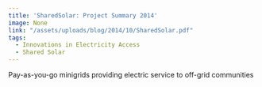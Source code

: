 ```yaml
---
title: 'SharedSolar: Project Summary 2014'
image: None
link: "/assets/uploads/blog/2014/10/SharedSolar.pdf"
tags:
  - Innovations in Electricity Access
  - Shared Solar
---
```


Pay-as-you-go minigrids providing electric service to off-grid communities
